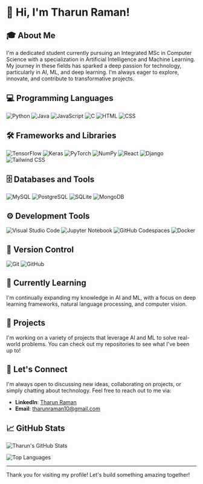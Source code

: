 # 👋 Hi, I'm Tharun Raman!

## 🎓 About Me
I'm a dedicated student currently pursuing an Integrated MSc in Computer Science with a specialization in Artificial Intelligence and Machine Learning. My journey in these fields has sparked a deep passion for technology, particularly in AI, ML, and deep learning. I'm always eager to explore, innovate, and contribute to transformative projects.

## 💻 Programming Languages
![Python](https://img.shields.io/badge/-Python-3776AB?style=flat-square&logo=python&logoColor=white)
![Java](https://img.shields.io/badge/-Java-007396?style=flat-square&logo=java&logoColor=white)
![JavaScript](https://img.shields.io/badge/-JavaScript-F7DF1E?style=flat-square&logo=javascript&logoColor=black)
![C](https://img.shields.io/badge/-C-A8B9CC?style=flat-square&logo=c&logoColor=white)
![HTML](https://img.shields.io/badge/-HTML5-E34F26?style=flat-square&logo=html5&logoColor=white)
![CSS](https://img.shields.io/badge/-CSS3-1572B6?style=flat-square&logo=css3&logoColor=white)

## 🛠️ Frameworks and Libraries
![TensorFlow](https://img.shields.io/badge/-TensorFlow-FF6F00?style=flat-square&logo=tensorflow&logoColor=white)
![Keras](https://img.shields.io/badge/-Keras-D00000?style=flat-square&logo=keras&logoColor=white)
![PyTorch](https://img.shields.io/badge/-PyTorch-EE4C2C?style=flat-square&logo=pytorch&logoColor=white)
![NumPy](https://img.shields.io/badge/-NumPy-013243?style=flat-square&logo=numpy&logoColor=white)
![React](https://img.shields.io/badge/-React-61DAFB?style=flat-square&logo=react&logoColor=black)
![Django](https://img.shields.io/badge/-Django-092E20?style=flat-square&logo=django&logoColor=white)
![Tailwind CSS](https://img.shields.io/badge/-Tailwind%20CSS-38B2AC?style=flat-square&logo=tailwind-css&logoColor=white)

## 🗄️ Databases and Tools
![MySQL](https://img.shields.io/badge/-MySQL-4479A1?style=flat-square&logo=mysql&logoColor=white)
![PostgreSQL](https://img.shields.io/badge/-PostgreSQL-336791?style=flat-square&logo=postgresql&logoColor=white)
![SQLite](https://img.shields.io/badge/-SQLite-003B57?style=flat-square&logo=sqlite&logoColor=white)
![MongoDB](https://img.shields.io/badge/-MongoDB-47A248?style=flat-square&logo=mongodb&logoColor=white)

## ⚙️ Development Tools
![Visual Studio Code](https://img.shields.io/badge/-VS%20Code-007ACC?style=flat-square&logo=visual-studio-code&logoColor=white)
![Jupyter Notebook](https://img.shields.io/badge/-Jupyter%20Notebook-F37626?style=flat-square&logo=jupyter&logoColor=white)
![GitHub Codespaces](https://img.shields.io/badge/-GitHub%20Codespaces-181717?style=flat-square&logo=github&logoColor=white)
![Docker](https://img.shields.io/badge/-Docker-2496ED?style=flat-square&logo=docker&logoColor=white)

## 📝 Version Control
![Git](https://img.shields.io/badge/-Git-F05032?style=flat-square&logo=git&logoColor=white)
![GitHub](https://img.shields.io/badge/-GitHub-181717?style=flat-square&logo=github&logoColor=white)

## 🌱 Currently Learning
I'm continually expanding my knowledge in AI and ML, with a focus on deep learning frameworks, natural language processing, and computer vision.

## 🚀 Projects
I'm working on a variety of projects that leverage AI and ML to solve real-world problems. You can check out my repositories to see what I've been up to!

## 💬 Let's Connect
I'm always open to discussing new ideas, collaborating on projects, or simply chatting about technology. Feel free to reach out to me via:

- **LinkedIn**: [Tharun Raman](https://www.linkedin.com/in/tharunraman?utm_source=share&utm_campaign=share_via&utm_content=profile&utm_medium=ios_app)
- **Email**: [tharunraman10@gmail.com](mailto:tharunraman10@gmail.com)

## 📈 GitHub Stats
![Tharun's GitHub Stats](https://github-readme-stats.vercel.app/api?username=tharun977&show_icons=true&theme=radical)

![Top Languages](https://github-readme-stats.vercel.app/api/top-langs/?tharun977&layout=compact&theme=radical)

---

Thank you for visiting my profile! Let's build something amazing together!
